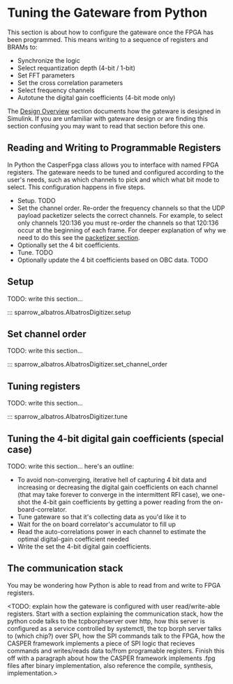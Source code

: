 # Tuning the Gateware from Python

This section is about how to configure the gateware once the FPGA has been programmed. This means writing to a sequence of registers and BRAMs to:

- Synchronize the logic
- Select requantization depth (4-bit / 1-bit)
- Set FFT parameters
- Set the cross correlation parameters
- Select frequency channels
- Autotune the digital gain coefficients (4-bit mode only) 

The [Design Overview](gateware-design.md) section documents how the gateware is designed in Simulink. If you are unfamiliar with gateware design or are finding this section confusing you may want to read that section before this one.

## Reading and Writing to Programmable Registers

In Python the CasperFpga class allows you to interface with named FPGA registers. The gateware needs to be tuned and configured according to the user's needs, such as which channels to pick and which what bit mode to select. This configuration happens in five steps. 

- Setup. TODO
- Set the channel order. Re-order the frequency channels so that the UDP payload packetizer selects the correct channels. For example, to select only channels 120:136 you must re-order the channels so that 120:136 occur at the beginning of each frame. For deeper explanation of why we need to do this see the [packetizer section](gateware-design.md#packetiser). 
- Optionally set the 4 bit coefficients. 
- Tune. TODO
- Optionally update the 4 bit coefficients based on OBC data. TODO


## Setup 

TODO: write this section... 

::: sparrow_albatros.AlbatrosDigitizer.setup

## Set channel order

TODO: write this section... 

::: sparrow_albatros.AlbatrosDigitizer.set_channel_order

## Tuning registers

TODO: write this section... 

::: sparrow_albatros.AlbatrosDigitizer.tune


## Tuning the 4-bit digital gain coefficients (special case)

TODO: write this section... here's an outline: 
- To avoid non-converging, iterative hell of capturing 4 bit data and increasing or decreasing the digital gain coefficients on each channel (that may take forever to converge in the intermittent RFI case), we one-shot the 4-bit gain coefficients by getting a power reading from the on-board-correlator. 
- Tune gateware so that it's collecting data as you'd like it to
- Wait for the on board correlator's accumulator to fill up
- Read the auto-correlations power in each channel to estimate the optimal digital-gain coefficient needed
- Write the set the 4-bit digital gain coefficients. 


## The communication stack

You may be wondering how Python is able to read from and write to FPGA registers. 

<TODO: explain how the gateware is configured with user read/write-able registers. Start with a section explaining the communication stack, how the python code talks to the tcpborphserver over http, how this server is configured as a service controlled by systemctl, the tcp borph server talks to (which chip?) over SPI, how the SPI commands talk to the FPGA, how the CASPER framework implements a piece of SPI logic that recieves commands and writes/reads data to/from programable registers. Finish this off with a paragraph about how the CASPER framework implements .fpg files after binary implementation, also reference the compile, synthesis, implementation.>





